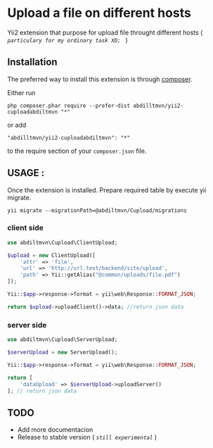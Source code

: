 Upload a file on different hosts
===========================
Yii2 extension that purpose for upload file throught different hosts ( *`particulary for my ordinary task XD; `* )

Installation
------------

The preferred way to install this extension is through [composer](http://getcomposer.org/download/).

Either run

```
php composer.phar require --prefer-dist abdilltmvn/yii2-cuploadabdiltmvn "*"
```

or add

```
"abdilltmvn/yii2-cuploadabdiltmvn": "*"
```

to the require section of your `composer.json` file.


USAGE : 
-----
Once the extension is installed.
Prepare required table by execute yii migrate.

```
yii migrate --migrationPath=@abdiltmvn/Cupload/migrations
```

### client side
```php
use abdiltmvn\Cupload\ClientUpload;

$upload = new ClientUpload([
    'attr' => 'file',
    'url' => 'http://url.test/backend/site/upload',
    'path' => Yii::getAlias("@common/uploads/file.pdf")
]);

Yii::$app->response->format = yii\web\Response::FORMAT_JSON;

return $upload->uploadClient()->data; //return json data
``` 
### server side

``` php
use abdiltmvn\Cupload\ServerUpload;

$serverUpload = new ServerUpload();

Yii::$app->response->format = yii\web\Response::FORMAT_JSON;

return [
    'dataUpload' => $serverUpload->uploadServer()
]; // return json data 
```

 TODO
-----

 -  Add more documentacion 
 - Release to stable version ( *`still experimental`* )